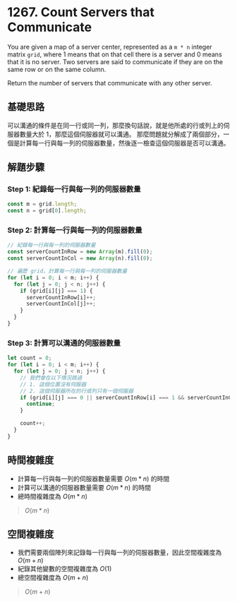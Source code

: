 # 1267. Count Servers that Communicate

You are given a map of a server center, represented as a `m * n` integer matrix `grid`, 
where 1 means that on that cell there is a server and 0 means that it is no server. 
Two servers are said to communicate if they are on the same row or on the same column.

Return the number of servers that communicate with any other server.

## 基礎思路
可以溝通的條件是在同一行或同一列，那麼換句話說，就是他所處的行或列上的伺服器數量大於 1，那麼這個伺服器就可以溝通。
那麼問題就分解成了兩個部分，一個是計算每一行與每一列的伺服器數量，然後逐一檢查這個伺服器是否可以溝通。

## 解題步驟

### Step 1: 紀錄每一行與每一列的伺服器數量

```typescript
const m = grid.length;
const n = grid[0].length;
```

### Step 2: 計算每一行與每一列的伺服器數量

```typescript
// 紀錄每一行與每一列的伺服器數量
const serverCountInRow = new Array(m).fill(0);
const serverCountInCol = new Array(n).fill(0);

// 遍歷 grid，計算每一行與每一列的伺服器數量
for (let i = 0; i < m; i++) {
  for (let j = 0; j < n; j++) {
    if (grid[i][j] === 1) {
      serverCountInRow[i]++;
      serverCountInCol[j]++;
    }
  }
}
```

### Step 3: 計算可以溝通的伺服器數量

```typescript
let count = 0;
for (let i = 0; i < m; i++) {
  for (let j = 0; j < n; j++) {
    // 我們會在以下情況跳過
    // 1. 這個位置沒有伺服器
    // 2. 這個伺服器所在的行或列只有一個伺服器
    if (grid[i][j] === 0 || serverCountInRow[i] === 1 && serverCountInCol[j] === 1) {
      continue;
    }

    count++;
  }
}
```

## 時間複雜度
- 計算每一行與每一列的伺服器數量需要 $O(m * n)$ 的時間
- 計算可以溝通的伺服器數量需要 $O(m * n)$ 的時間
- 總時間複雜度為 $O(m * n)$

> $O(m * n)$

## 空間複雜度
- 我們需要兩個陣列來記錄每一行與每一列的伺服器數量，因此空間複雜度為 $O(m + n)$
- 紀錄其他變數的空間複雜度為 $O(1)$
- 總空間複雜度為 $O(m + n)$

> $O(m + n)$
